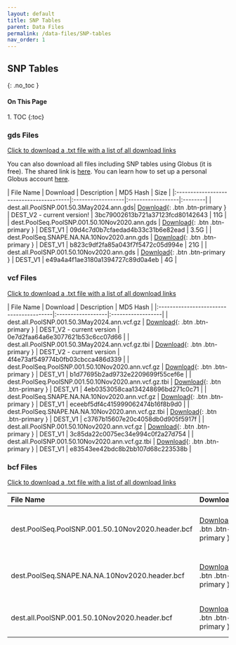 ```yaml
---
layout: default
title: SNP Tables
parent: Data Files
permalink: /data-files/SNP-tables
nav_order: 1
---
```

<!-- MD5 hashes copied and pasted manually from MD5_bcf.txt, MD5_gds.txt, and MD5_vcf.txt -->
## SNP Tables
{: .no_toc }

<h4>On This Page</h4>
1. TOC
{:toc}
<br>

### gds Files
<a href="/assets/gds.txt" download> Click to download a .txt file with a list of all download links</a></br>

You can also download all files including SNP tables using Globus (it is free). The shared link is <a href="https://app.globus.org/file-manager?origin_id=101f00e8-a4f3-4a48-ba85-1d4174e15772&origin_path=%2F">here</a>. You can learn how to set up a personal Globus account <a href="https://www.rc.virginia.edu/userinfo/globus/">here</a>.

| File Name                                    | Download       | Description   | MD5 Hash   | Size   |
|:----------------------------------------|:------------------|:------------------|:--------|
| dest.all.PoolSNP.001.50.3May2024.ann.gds| [Download](http://berglandlab.uvadcos.io/gds/dest.all.PoolSNP.001.50.3May2024.ann.gds){: .btn .btn-primary }     | DEST_V2 - current version! | 3bc79002613b721a37123fcd80142643 | 11G  |
| dest.PoolSeq.PoolSNP.001.50.10Nov2020.ann.gds              | [Download](http://berglandlab.uvadcos.io/gds/dest.PoolSeq.PoolSNP.001.50.10Nov2020.ann.gds){: .btn .btn-primary }     | DEST_V1 | 09d4c7d0b7cfaedad4b33c31b6e82ead | 3.5G  |
| dest.PoolSeq.SNAPE.NA.NA.10Nov2020.ann.gds | [Download](http://berglandlab.uvadcos.io/gds/dest.PoolSeq.SNAPE.NA.NA.10Nov2020.ann.gds){: .btn .btn-primary }    | DEST_V1 | b823c9df2fa85a043f7f5472c05d994e | 21G  |
| dest.all.PoolSNP.001.50.10Nov2020.ann.gds            | [Download](http://berglandlab.uvadcos.io/gds/dest.all.PoolSNP.001.50.10Nov2020.ann.gds){: .btn .btn-primary }        | DEST_V1 | e49a4a4f1ae3180a1394727c89d0a4eb | 4G  |

### vcf Files
<a href="/assets/vcf.txt" download> Click to download a .txt file with a list of all download links</a>

| File Name                                    | Download       | Description   | MD5 Hash   |
|:----------------------------------------|:------------------|:------------------|
| dest.all.PoolSNP.001.50.3May2024.ann.vcf.gz | [Download](http://berglandlab.uvadcos.io/vcf/dest.all.PoolSNP.001.50.3May2024.ann.vcf.gz){: .btn .btn-primary }  | DEST_V2 - current version | 0e7d2faa64a6e3077621b53c6cc07d66  |
| dest.all.PoolSNP.001.50.3May2024.ann.vcf.gz.tbi | [Download](http://berglandlab.uvadcos.io/vcf/dest.all.PoolSNP.001.50.3May2024.ann.vcf.gz.tbi){: .btn .btn-primary }  | DEST_V2 - current version | 4f4e73af549774b0fb03cbcca486d339  |
| dest.PoolSeq.PoolSNP.001.50.10Nov2020.ann.vcf.gz | [Download](http://berglandlab.uvadcos.io/vcf/dest.PoolSeq.PoolSNP.001.50.10Nov2020.ann.vcf.gz){: .btn .btn-primary }  | DEST_V1 | b1d77695b2ad9732e2209699f55cef6e  |
| dest.PoolSeq.PoolSNP.001.50.10Nov2020.ann.vcf.gz.tbi   | [Download](http://berglandlab.uvadcos.io/vcf/dest.PoolSeq.PoolSNP.001.50.10Nov2020.ann.vcf.gz.tbi){: .btn .btn-primary }  | DEST_V1 | 4eb0353058caa134248696bd271c0c71  |
| dest.PoolSeq.SNAPE.NA.NA.10Nov2020.ann.vcf.gz   | [Download](http://berglandlab.uvadcos.io/vcf/dest.PoolSeq.SNAPE.NA.NA.10Nov2020.ann.vcf.gz){: .btn .btn-primary }  | DEST_V1 | eceebf5df4c415999062474b16f8b9d0  |
| dest.PoolSeq.SNAPE.NA.NA.10Nov2020.ann.vcf.gz.tbi   | [Download](http://berglandlab.uvadcos.io/vcf/dest.PoolSeq.SNAPE.NA.NA.10Nov2020.ann.vcf.gz.tbi){: .btn .btn-primary }  | DEST_V1 | c3767b15607e20c4058db0d905f5917f  |
| dest.all.PoolSNP.001.50.10Nov2020.ann.vcf.gz   | [Download](http://berglandlab.uvadcos.io/vcf/dest.all.PoolSNP.001.50.10Nov2020.ann.vcf.gz){: .btn .btn-primary }  | DEST_V1 | 3c85da22c0075ec34e994c0f2a27d754  |
| dest.all.PoolSNP.001.50.10Nov2020.ann.vcf.gz.tbi   | [Download](http://berglandlab.uvadcos.io/vcf/dest.all.PoolSNP.001.50.10Nov2020.ann.vcf.gz.tbi){: .btn .btn-primary }  | DEST_V1 | e83543ee42bdc8b2bb107d68c223538b  |


### bcf Files
<a href="/assets/bcf.txt" download> Click to download a .txt file with a list of all download links</a>

| File Name                                    | Download       | Description   | MD5 Hash |
|:----------------------------------------|:------------------|:------------------|:-------------|
| dest.PoolSeq.PoolSNP.001.50.10Nov2020.header.bcf               | [Download](http://berglandlab.uvadcos.io/bcf/dest.PoolSeq.PoolSNP.001.50.10Nov2020.header.bcf){: .btn .btn-primary }     | DEST_V1: PoolSeq samples using PoolSNP | 07bc5fec3c244ed10b512e51d0a86b4c |
| dest.PoolSeq.SNAPE.NA.NA.10Nov2020.header.bcf | [Download](http://berglandlab.uvadcos.io/bcf/dest.PoolSeq.SNAPE.NA.NA.10Nov2020.header.bcf){: .btn .btn-primary }    | DEST_V1: PoolSeq samples using SNAPE | 8cc32fbccdb952b68b9d4a941992510b |
| dest.all.PoolSNP.001.50.10Nov2020.header.bcf            | [Download](http://berglandlab.uvadcos.io/bcf/dest.all.PoolSNP.001.50.10Nov2020.header.bcf){: .btn .btn-primary }        | DEST_V1: All samples using PoolSNP | 2ab95be6888af37d718b8b458f5213b8 |
